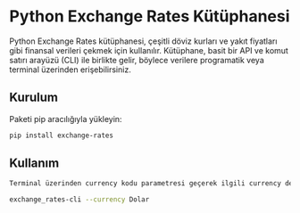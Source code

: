 # Python Exchange Rates Kütüphanesi

Python Exchange Rates kütüphanesi, çeşitli döviz kurları ve yakıt fiyatları gibi finansal verileri çekmek için kullanılır. Kütüphane, basit bir API ve komut satırı arayüzü (CLI) ile birlikte gelir, böylece verilere programatik veya terminal üzerinden erişebilirsiniz.

## Kurulum

Paketi pip aracılığıyla yükleyin:

```bash
pip install exchange-rates
```

## Kullanım

```bash
Terminal üzerinden currency kodu parametresi geçerek ilgili currency değerini json formatında görebilirsiniz.

exchange_rates-cli --currency Dolar

```